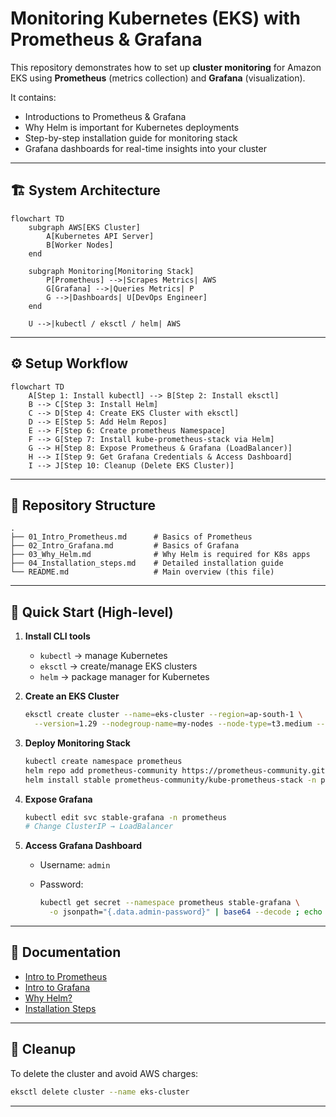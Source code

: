 
# Monitoring Kubernetes (EKS) with Prometheus & Grafana

This repository demonstrates how to set up **cluster monitoring** for Amazon EKS using **Prometheus** (metrics collection) and **Grafana** (visualization).

It contains:

*  Introductions to Prometheus & Grafana
*  Why Helm is important for Kubernetes deployments
*  Step-by-step installation guide for monitoring stack
*  Grafana dashboards for real-time insights into your cluster

---

## 🏗️ System Architecture

```mermaid
flowchart TD
    subgraph AWS[EKS Cluster]
        A[Kubernetes API Server]
        B[Worker Nodes]
    end

    subgraph Monitoring[Monitoring Stack]
        P[Prometheus] -->|Scrapes Metrics| AWS
        G[Grafana] -->|Queries Metrics| P
        G -->|Dashboards| U[DevOps Engineer]
    end

    U -->|kubectl / eksctl / helm| AWS
```

---

## ⚙️ Setup Workflow

```mermaid
flowchart TD
    A[Step 1: Install kubectl] --> B[Step 2: Install eksctl]
    B --> C[Step 3: Install Helm]
    C --> D[Step 4: Create EKS Cluster with eksctl]
    D --> E[Step 5: Add Helm Repos]
    E --> F[Step 6: Create prometheus Namespace]
    F --> G[Step 7: Install kube-prometheus-stack via Helm]
    G --> H[Step 8: Expose Prometheus & Grafana (LoadBalancer)]
    H --> I[Step 9: Get Grafana Credentials & Access Dashboard]
    I --> J[Step 10: Cleanup (Delete EKS Cluster)]
```

---

## 📂 Repository Structure

```
.
├── 01_Intro_Prometheus.md      # Basics of Prometheus
├── 02_Intro_Grafana.md         # Basics of Grafana
├── 03_Why_Helm.md              # Why Helm is required for K8s apps
├── 04_Installation_steps.md    # Detailed installation guide
└── README.md                   # Main overview (this file)
```

---

## 🚀 Quick Start (High-level)

1. **Install CLI tools**

   * `kubectl` → manage Kubernetes
   * `eksctl` → create/manage EKS clusters
   * `helm` → package manager for Kubernetes

2. **Create an EKS Cluster**

   ```bash
   eksctl create cluster --name=eks-cluster --region=ap-south-1 \
     --version=1.29 --nodegroup-name=my-nodes --node-type=t3.medium --nodes=2
   ```

3. **Deploy Monitoring Stack**

   ```bash
   kubectl create namespace prometheus
   helm repo add prometheus-community https://prometheus-community.github.io/helm-charts
   helm install stable prometheus-community/kube-prometheus-stack -n prometheus
   ```

4. **Expose Grafana**

   ```bash
   kubectl edit svc stable-grafana -n prometheus
   # Change ClusterIP → LoadBalancer
   ```

5. **Access Grafana Dashboard**

   * Username: `admin`
   * Password:

     ```bash
     kubectl get secret --namespace prometheus stable-grafana \
       -o jsonpath="{.data.admin-password}" | base64 --decode ; echo
     ```

---

## 📖 Documentation

* [Intro to Prometheus](01_Intro_Prometheus.md)
* [Intro to Grafana](02_Intro_Grafana.md)
* [Why Helm?](03_Why_Helm.md)
* [Installation Steps](04_Installation_steps.md)

---

## 🧹 Cleanup

To delete the cluster and avoid AWS charges:

```bash
eksctl delete cluster --name eks-cluster
```

---
